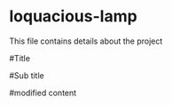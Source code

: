 # loquacious-lamp
This file contains details about the project

#Title

#Sub title

#modified content
